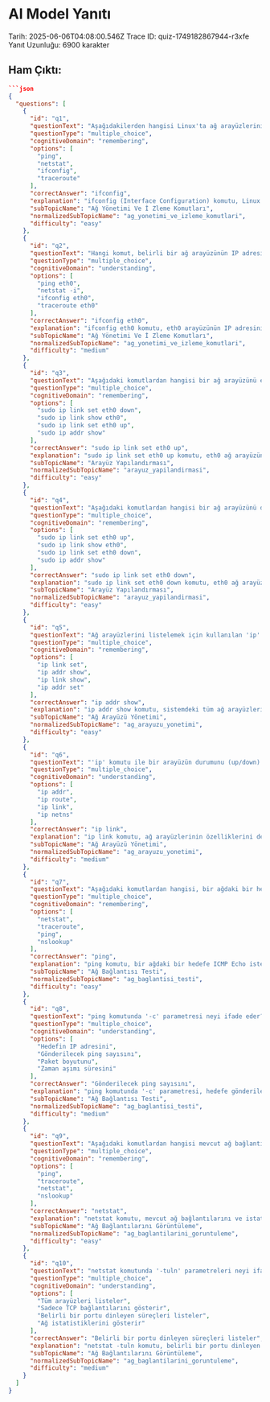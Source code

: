 # AI Model Yanıtı

Tarih: 2025-06-06T04:08:00.546Z
Trace ID: quiz-1749182867944-r3xfe
Yanıt Uzunluğu: 6900 karakter

## Ham Çıktı:
```json
```json
{
  "questions": [
    {
      "id": "q1",
      "questionText": "Aşağıdakilerden hangisi Linux'ta ağ arayüzlerini görüntülemek ve yapılandırmak için kullanılan bir komuttur?",
      "questionType": "multiple_choice",
      "cognitiveDomain": "remembering",
      "options": [
        "ping",
        "netstat",
        "ifconfig",
        "traceroute"
      ],
      "correctAnswer": "ifconfig",
      "explanation": "ifconfig (Interface Configuration) komutu, Linux'ta ağ arayüzlerini görüntülemek ve yapılandırmak için kullanılır. Diğer seçenekler farklı ağ işlemlerini gerçekleştirir.",
      "subTopicName": "Ağ Yönetimi Ve İ Zleme Komutları",
      "normalizedSubTopicName": "ag_yonetimi_ve_izleme_komutlari",
      "difficulty": "easy"
    },
    {
      "id": "q2",
      "questionText": "Hangi komut, belirli bir ağ arayüzünün IP adresini görüntülemek için kullanılabilir?",
      "questionType": "multiple_choice",
      "cognitiveDomain": "understanding",
      "options": [
        "ping eth0",
        "netstat -i",
        "ifconfig eth0",
        "traceroute eth0"
      ],
      "correctAnswer": "ifconfig eth0",
      "explanation": "ifconfig eth0 komutu, eth0 arayüzünün IP adresini ve diğer yapılandırma detaylarını gösterir. Diğer seçenekler farklı ağ bilgilerini sağlar.",
      "subTopicName": "Ağ Yönetimi Ve İ Zleme Komutları",
      "normalizedSubTopicName": "ag_yonetimi_ve_izleme_komutlari",
      "difficulty": "medium"
    },
    {
      "id": "q3",
      "questionText": "Aşağıdaki komutlardan hangisi bir ağ arayüzünü etkinleştirmek için kullanılır?",
      "questionType": "multiple_choice",
      "cognitiveDomain": "remembering",
      "options": [
        "sudo ip link set eth0 down",
        "sudo ip link show eth0",
        "sudo ip link set eth0 up",
        "sudo ip addr show"
      ],
      "correctAnswer": "sudo ip link set eth0 up",
      "explanation": "sudo ip link set eth0 up komutu, eth0 ağ arayüzünü etkinleştirir. 'down' seçeneği arayüzü devre dışı bırakır.",
      "subTopicName": "Arayüz Yapılandırması",
      "normalizedSubTopicName": "arayuz_yapilandirmasi",
      "difficulty": "easy"
    },
    {
      "id": "q4",
      "questionText": "Aşağıdaki komutlardan hangisi bir ağ arayüzünü devre dışı bırakmak için kullanılır?",
      "questionType": "multiple_choice",
      "cognitiveDomain": "remembering",
      "options": [
        "sudo ip link set eth0 up",
        "sudo ip link show eth0",
        "sudo ip link set eth0 down",
        "sudo ip addr show"
      ],
      "correctAnswer": "sudo ip link set eth0 down",
      "explanation": "sudo ip link set eth0 down komutu, eth0 ağ arayüzünü devre dışı bırakır. 'up' seçeneği arayüzü etkinleştirir.",
      "subTopicName": "Arayüz Yapılandırması",
      "normalizedSubTopicName": "arayuz_yapilandirmasi",
      "difficulty": "easy"
    },
    {
      "id": "q5",
      "questionText": "Ağ arayüzlerini listelemek için kullanılan 'ip' komutu hangisidir?",
      "questionType": "multiple_choice",
      "cognitiveDomain": "remembering",
      "options": [
        "ip link set",
        "ip addr show",
        "ip link show",
        "ip addr set"
      ],
      "correctAnswer": "ip addr show",
      "explanation": "ip addr show komutu, sistemdeki tüm ağ arayüzlerini ve bunlara ait IP adreslerini listeler.",
      "subTopicName": "Ağ Arayüzü Yönetimi",
      "normalizedSubTopicName": "ag_arayuzu_yonetimi",
      "difficulty": "easy"
    },
    {
      "id": "q6",
      "questionText": "'ip' komutu ile bir arayüzün durumunu (up/down) değiştirmek için hangi alt komut kullanılır?",
      "questionType": "multiple_choice",
      "cognitiveDomain": "understanding",
      "options": [
        "ip addr",
        "ip route",
        "ip link",
        "ip netns"
      ],
      "correctAnswer": "ip link",
      "explanation": "ip link komutu, ağ arayüzlerinin özelliklerini değiştirmek ve durumlarını kontrol etmek için kullanılır (up/down).",
      "subTopicName": "Ağ Arayüzü Yönetimi",
      "normalizedSubTopicName": "ag_arayuzu_yonetimi",
      "difficulty": "medium"
    },
    {
      "id": "q7",
      "questionText": "Aşağıdaki komutlardan hangisi, bir ağdaki bir hedefe ICMP Echo istekleri göndererek ağ bağlantısını test etmek için kullanılır?",
      "questionType": "multiple_choice",
      "cognitiveDomain": "remembering",
      "options": [
        "netstat",
        "traceroute",
        "ping",
        "nslookup"
      ],
      "correctAnswer": "ping",
      "explanation": "ping komutu, bir ağdaki bir hedefe ICMP Echo istekleri göndererek ağ bağlantısını test etmek için kullanılır.",
      "subTopicName": "Ağ Bağlantısı Testi",
      "normalizedSubTopicName": "ag_baglantisi_testi",
      "difficulty": "easy"
    },
    {
      "id": "q8",
      "questionText": "ping komutunda '-c' parametresi neyi ifade eder?",
      "questionType": "multiple_choice",
      "cognitiveDomain": "understanding",
      "options": [
        "Hedefin IP adresini",
        "Gönderilecek ping sayısını",
        "Paket boyutunu",
        "Zaman aşımı süresini"
      ],
      "correctAnswer": "Gönderilecek ping sayısını",
      "explanation": "ping komutunda '-c' parametresi, hedefe gönderilecek ping sayısını belirtir. Örneğin, 'ping -c 4 10.112.0.1' komutu hedefe 4 adet ping gönderir.",
      "subTopicName": "Ağ Bağlantısı Testi",
      "normalizedSubTopicName": "ag_baglantisi_testi",
      "difficulty": "medium"
    },
    {
      "id": "q9",
      "questionText": "Aşağıdaki komutlardan hangisi mevcut ağ bağlantılarını listelemek için kullanılır?",
      "questionType": "multiple_choice",
      "cognitiveDomain": "remembering",
      "options": [
        "ping",
        "traceroute",
        "netstat",
        "nslookup"
      ],
      "correctAnswer": "netstat",
      "explanation": "netstat komutu, mevcut ağ bağlantılarını ve istatistiklerini listelemek için kullanılır.",
      "subTopicName": "Ağ Bağlantılarını Görüntüleme",
      "normalizedSubTopicName": "ag_baglantilarini_goruntuleme",
      "difficulty": "easy"
    },
    {
      "id": "q10",
      "questionText": "netstat komutunda '-tuln' parametreleri neyi ifade eder?",
      "questionType": "multiple_choice",
      "cognitiveDomain": "understanding",
      "options": [
        "Tüm arayüzleri listeler",
        "Sadece TCP bağlantılarını gösterir",
        "Belirli bir portu dinleyen süreçleri listeler",
        "Ağ istatistiklerini gösterir"
      ],
      "correctAnswer": "Belirli bir portu dinleyen süreçleri listeler",
      "explanation": "netstat -tuln komutu, belirli bir portu dinleyen TCP ve UDP bağlantılarını listeler. 't' TCP, 'u' UDP, 'l' dinleyen soketler ve 'n' sayısal adresler anlamına gelir.",
      "subTopicName": "Ağ Bağlantılarını Görüntüleme",
      "normalizedSubTopicName": "ag_baglantilarini_goruntuleme",
      "difficulty": "medium"
    }
  ]
}
```
```
